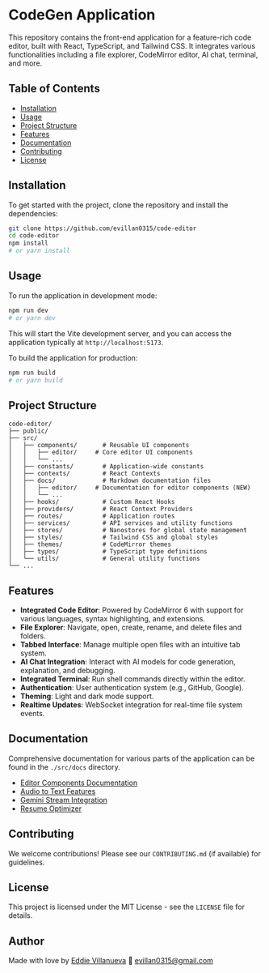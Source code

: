 # CodeGen Application

This repository contains the front-end application for a feature-rich code editor, built with React, TypeScript, and Tailwind CSS. It integrates various functionalities including a file explorer, CodeMirror editor, AI chat, terminal, and more.

## Table of Contents

- [Installation](#installation)
- [Usage](#usage)
- [Project Structure](#project-structure)
- [Features](#features)
- [Documentation](#documentation)
- [Contributing](#contributing)
- [License](#license)

## Installation

To get started with the project, clone the repository and install the dependencies:

```bash
git clone https://github.com/evillan0315/code-editor
cd code-editor
npm install
# or yarn install
```

## Usage

To run the application in development mode:

```bash
npm run dev
# or yarn dev
```

This will start the Vite development server, and you can access the application typically at `http://localhost:5173`.

To build the application for production:

```bash
npm run build
# or yarn build
```

## Project Structure

```
code-editor/
├── public/
├── src/
│   ├── components/       # Reusable UI components
│   │   ├── editor/     # Core editor UI components
│   │   └── ...
│   ├── constants/        # Application-wide constants
│   ├── contexts/         # React Contexts
│   ├── docs/             # Markdown documentation files
│   │   ├── editor/     # Documentation for editor components (NEW)
│   │   └── ...
│   ├── hooks/            # Custom React Hooks
│   ├── providers/        # React Context Providers
│   ├── routes/           # Application routes
│   ├── services/         # API services and utility functions
│   ├── stores/           # Nanostores for global state management
│   ├── styles/           # Tailwind CSS and global styles
│   ├── themes/           # CodeMirror themes
│   ├── types/            # TypeScript type definitions
│   └── utils/            # General utility functions
└── ...
```

## Features

- **Integrated Code Editor**: Powered by CodeMirror 6 with support for various languages, syntax highlighting, and extensions.
- **File Explorer**: Navigate, open, create, rename, and delete files and folders.
- **Tabbed Interface**: Manage multiple open files with an intuitive tab system.
- **AI Chat Integration**: Interact with AI models for code generation, explanation, and debugging.
- **Integrated Terminal**: Run shell commands directly within the editor.
- **Authentication**: User authentication system (e.g., GitHub, Google).
- **Theming**: Light and dark mode support.
- **Realtime Updates**: WebSocket integration for real-time file system events.

## Documentation

Comprehensive documentation for various parts of the application can be found in the `./src/docs` directory.

- [Editor Components Documentation](./src/docs/editor/index.md)
- [Audio to Text Features](./src/docs/audio-to-text.md)
- [Gemini Stream Integration](./src/docs/gemini-stream.md)
- [Resume Optimizer](./src/docs/resume.md)

## Contributing

We welcome contributions! Please see our `CONTRIBUTING.md` (if available) for guidelines.

## License

This project is licensed under the MIT License - see the `LICENSE` file for details.

## Author

Made with love by [Eddie Villanueva](https://github.com/evillan0315)
📧 [evillan0315@gmail.com](mailto:evillan0315@gmail.com)

